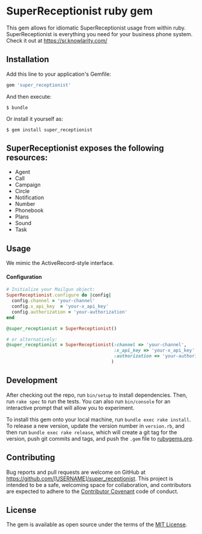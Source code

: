 # SuperReceptionist ruby gem

This gem allows for idiomatic SuperReceptionist usage from within ruby. SuperReceptionist is everything you need for your business phone system. Check it out at https://sr.knowlarity.com/

## Installation

Add this line to your application's Gemfile:

```ruby
gem 'super_receptionist'
```

And then execute:

    $ bundle

Or install it yourself as:

    $ gem install super_receptionist

## SuperReceptionist exposes the following resources:
  * Agent
  * Call
  * Campaign
  * Circle
  * Notification
  * Number
  * Phonebook
  * Plans
  * Sound
  * Task
## Usage
We mimic the ActiveRecord-style interface.
#### Configuration
```ruby
# Initialize your Mailgun object:
SuperReceptionist.configure do |config|
  config.channel = 'your-channel'
  config.x_api_key  = 'your-x_api_key'
  config.authorization = 'your-authorization'
end

@super_receptionist = SuperReceptionist()

# or alternatively:
@super_receptionist = SuperReceptionist(:channel => 'your-channel',
					                    :x_api_key => 'your-x_api_key'
					                    :authorization => 'your-authorization'
									   )
```





## Development

After checking out the repo, run `bin/setup` to install dependencies. Then, run `rake spec` to run the tests. You can also run `bin/console` for an interactive prompt that will allow you to experiment.

To install this gem onto your local machine, run `bundle exec rake install`. To release a new version, update the version number in `version.rb`, and then run `bundle exec rake release`, which will create a git tag for the version, push git commits and tags, and push the `.gem` file to [rubygems.org](https://rubygems.org).

## Contributing

Bug reports and pull requests are welcome on GitHub at https://github.com/[USERNAME]/super_receptionist. This project is intended to be a safe, welcoming space for collaboration, and contributors are expected to adhere to the [Contributor Covenant](contributor-covenant.org) code of conduct.


## License

The gem is available as open source under the terms of the [MIT License](http://opensource.org/licenses/MIT).

